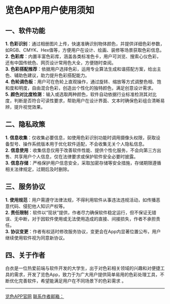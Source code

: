 # 览色APP用户使用须知
## 一、软件功能
**1. 色彩识别**：通过相册图片上传，快速准确识别物体颜色，并提供详细色彩参数，如RGB、CMYK、Hex值等，方便用户在设计、绘画、装修等场景获取色彩信息。
<br>
**2. 色彩库**：内置丰富色彩库，涵盖各类标准色卡，用户可浏览、搜索心仪色彩，还有中国传统色、网页设计常用色大全，方便随时查阅。
<br>
**3. 色彩搭配推荐**：依据用户选择色彩，运用专业算法生成和谐搭配方案，给出主色、辅助色建议，助力提升色彩搭配能力。
<br>
**4. 色轮调色板**：用户可在色轮上直观操作，通过旋转、缩放等方式调整色相、饱和度和明度，自由混合色彩，创造出个性化的独特颜色，满足创意设计需求。
<br>
**5. 颜色对比度检测**：输入或选取两种颜色，软件自动依据行业标准检测其对比度，判断是否符合可读性要求，帮助用户在设计界面、文本时确保色彩组合清晰易辨，提升视觉效果。
## 二、隐私政策
**1. 信息收集**：仅收集必要信息，如使用色彩识别功能时调用摄像头权限，获取设备型号、操作系统版本用于优化软件适配，不会收集无关个人隐私信息。
<br>
**2. 信息使用**：收集信息仅用于改善软件性能、提供个性化服务，不会向第三方出售、共享用户个人信息，仅在法律要求或保护软件安全必要时披露。
<br>
**3. 信息存储**：严格保护用户信息安全，采取加密存储等安全措施，存储期限遵循相关法律规定，过期后及时删除。
## 三、服务协议
**1. 使用规范**：用户需遵守法律法规，不得利用软件从事违法违规活动，如传播恶意代码、侵犯他人知识产权等。
<br>
**2. 责任限制**：软件以“现状”提供，作者尽力确保软件稳定运行，但不保证无错误、无中断，对于因软件使用或无法使用造成的直接、间接损失，作者不承担责任。
<br>
**3. 协议变更**：作者有权适时修改服务协议，变更会在App内显著位置公布，用户继续使用软件视为同意新协议。
## 四、关于作者
白衣是一位热爱前端与软件开发的大学生，出于对色彩相关领域的兴趣和对便捷工具的需求，开发了览色App，致力于为广大用户提供简单易用的色彩处理工具，不断优化完善软件，希望能满足用户在不同场景下的色彩需求 。
<hr>

[览色APP官网](https://app.baiyi.ink/lanse/)
[联系作者邮箱：](2766521276@qq.com)
